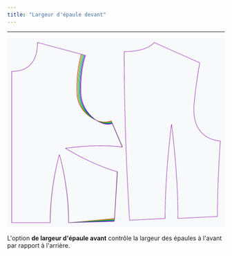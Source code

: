 ```yaml
---
title: "Largeur d'épaule devant"
---
```


***

![L'effet de l'option de largeur de l'épaule avant sur le motif](sample.png)

L'option **de largeur d'épaule avant** contrôle la largeur des épaules à l'avant par rapport à l'arrière.




